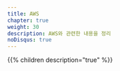 ```yaml
---
title: AWS
chapter: true
weight: 30
description: AWS와 관련한 내용을 정리
noDisqus: true
---
```


{{% children description="true" %}}
